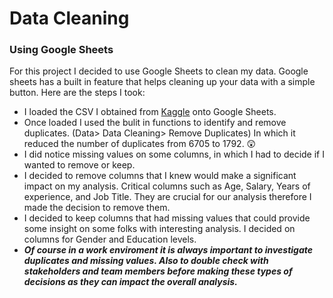 # Data Cleaning
### Using Google Sheets
For this project I decided to use Google Sheets to clean my data. Google sheets has a built in feature that helps cleaning up your data with a simple button.
Here are the steps I took:
   - I loaded the CSV I obtained from [Kaggle](https://www.kaggle.com/datasets/mohithsairamreddy/salary-data) onto Google Sheets. 
   - Once loaded I used the bulit in functions to identify and remove duplicates. (Data> Data Cleaning> Remove Duplicates) In which it reduced the number of duplicates from 6705 to 1792. :astonished:
   - I did notice missing values on some columns, in which I had to decide if I wanted to remove or keep.
   - I decided to remove columns that I knew would make a significant impact on my analysis. Critical columns such as Age, Salary, Years of experience, and Job Title. They are crucial for our analysis therefore I made the  decision to remove them.
   - I decided to keep columns that had missing values that could provide some insight on some folks with interesting analysis. I decided on columns for Gender and Education levels. 
   - ***Of course in a work enviroment it is always important to investigate duplicates and missing values. Also to double check with stakeholders and team members before making these types of decisions as they can impact the overall analysis.***

